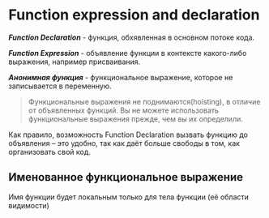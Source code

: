 # Function expression and declaration

**_Function Declaration_** - функция, обхявленная в основном потоке кода.

**_Function Expression_** - объявление функции в контексте какого-либо выражения, например присваивания.

**_Анонимная функция_** - функциональное выражение, которое не записывается в переменную.

> Функциональные выражения не поднимаются(hoisting), в отличие от объявленных функций.
> Вы не можете использовать функциональные выражения прежде, чем вы их определили.

Как правило, возможность Function Declaration вызвать функцию до объявления – это удобно, так как даёт больше свободы в том, как организовать свой код.

## Именованное функциональное выражение

Имя функции будет локальным только для тела функции (её области видимости)

